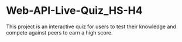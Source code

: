 # Web-API-Live-Quiz_HS-H4
This project is an interactive quiz for users to test their knowledge and compete against peers to earn a high score. 
